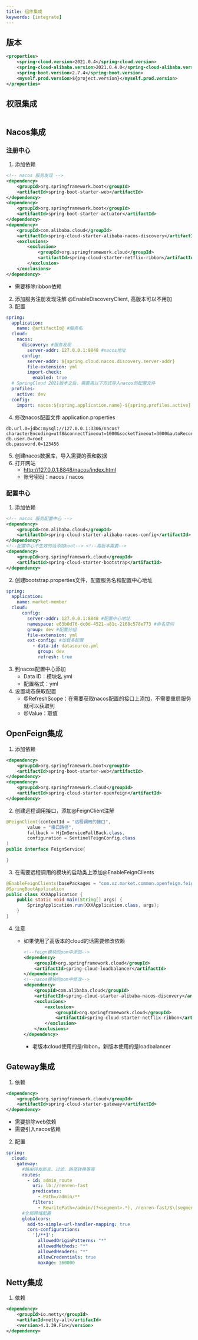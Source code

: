 ```yaml
---
title: 组件集成
keywords: [integrate]
---
```


## 版本

```xml
<properties>
    <spring-cloud.version>2021.0.4</spring-cloud.version>
    <spring-cloud-alibaba.version>2021.0.4.0</spring-cloud-alibaba.version>
    <spring-boot.version>2.7.4</spring-boot.version>
    <myself.prod.version>${project.version}</myself.prod.version>
</properties>
```

## 权限集成

```xml

```

## Nacos集成

### 注册中心

1. 添加依赖

```xml
<!-- nacos 服务发现 -->
<dependency>
    <groupId>org.springframework.boot</groupId>
    <artifactId>spring-boot-starter-web</artifactId>
</dependency>
<dependency>
    <groupId>org.springframework.boot</groupId>
    <artifactId>spring-boot-starter-actuator</artifactId>
</dependency>
<dependency>
    <groupId>com.alibaba.cloud</groupId>
    <artifactId>spring-cloud-starter-alibaba-nacos-discovery</artifactId>
    <exclusions>
        <exclusion>
            <groupId>org.springframework.cloud</groupId>
            <artifactId>spring-cloud-starter-netflix-ribbon</artifactId>
        </exclusion>
    </exclusions>
</dependency>
```

- 需要移除ribbon依赖

2. 添加服务注册发现注解 @EnableDiscoveryClient, 高版本可以不用加
3. 配置

```yml
spring:
  application:
    name: @artifactId@ #服务名
  cloud:
    nacos:
      discovery: #服务发现
        server-addr: 127.0.0.1:8848 #nacos地址
      config:
        server-addr: ${spring.cloud.nacos.discovery.server-addr}
        file-extension: yml
        import-check:
          enabled: true
  # SpringCloud 2021版本之后，需要用以下方式导入nacos的配置文件
  profiles:
    active: dev
  config:
    import: nacos:${spring.application.name}-${spring.profiles.active}.yml
```

4. 修改nacos配置文件 application.properties

```properties
db.url.0=jdbc:mysql://127.0.0.1:3306/nacos?characterEncoding=utf8&connectTimeout=1000&socketTimeout=3000&autoReconnect=true&useUnicode=true&useSSL=false&serverTimezone=UTC
db.user.0=root
db.password.0=123456
```

5. 创建nacos数据库，导入需要的表和数据
6. 打开网站
   - http://127.0.0.1:8848/nacos/index.html
   - 账号密码：nacos / nacos

### 配置中心

1. 添加依赖

```xml
<!-- nacos 服务配置中心 -->
<dependency>
    <groupId>com.alibaba.cloud</groupId>
    <artifactId>spring-cloud-starter-alibaba-nacos-config</artifactId>
</dependency>
<!--配置中心不生效的话添加boot--> <!--高版本需要-->
<dependency>
    <groupId>org.springframework.cloud</groupId>
    <artifactId>spring-cloud-starter-bootstrap</artifactId>
</dependency>
```

2. 创建bootstrap.properties文件，配置服务名和配置中心地址

```yml
spring:
  application:
    name: market-member
  cloud:
      config:
        server-addr: 127.0.0.1:8848 #配置中心地址
        namespace: e63b0d76-dc0d-4521-a81c-2168c578e773 #命名空间
        group: dev #配置分组
        file-extension: yml
        ext-config: #加载多配置
          - data-id: datasource.yml
            group: dev
            refresh: true
```

3. 到nacos配置中心添加
   - Data ID：模块名.yml
   - 配置格式：yml
4. 设置动态获取配置
   - @RefreshScope：在需要获取nacos配置的接口上添加，不需要重启服务就可以获取到
   - @Value：取值

## OpenFeign集成

1. 添加依赖

```xml
<dependency>
    <groupId>org.springframework.boot</groupId>
    <artifactId>spring-boot-starter-web</artifactId>
</dependency>
<dependency>
    <groupId>org.springframework.cloud</groupId>
    <artifactId>spring-cloud-starter-openfeign</artifactId>
</dependency>
```

2. 创建远程调用接口，添加@FeignClient注解

```java
@FeignClient(contextId = "远程调用的接口",
        value = "接口路径",
        fallback = HjImServiceFallBack.class,
        configuration = SentinelFeignConfig.class
)
public interface FeignService{
    
}
```

3. 在需要远程调用的模块的启动类上添加@EnableFeignClients

```java
@EnableFeignClients(basePackages = "com.xz.market.common.openfeign.feign")
@SpringBootApplication
public class XXXApplication {
    public static void main(String[] args) {
        SpringApplication.run(XXXApplication.class, args);
    }
}
```

4. 注意

   - 如果使用了高版本的cloud的话需要修改依赖

     ```xml
     <!--feign模块的pom中添加-->
     <dependency>
         <groupId>org.springframework.cloud</groupId>
         <artifactId>spring-cloud-loadbalancer</artifactId>
     </dependency>
     <!--nacos模块的pom中修改-->
     <dependency>
         <groupId>com.alibaba.cloud</groupId>
         <artifactId>spring-cloud-starter-alibaba-nacos-discovery</artifactId>
         <exclusions>
             <exclusion>
                 <groupId>org.springframework.cloud</groupId>
                 <artifactId>spring-cloud-starter-netflix-ribbon</artifactId>
             </exclusion>
         </exclusions>
     </dependency>
     ```

     - 老版本cloud使用的是ribbon，新版本使用的是loadbalancer

## Gateway集成

1. 依赖

```xml
<dependency>
    <groupId>org.springframework.cloud</groupId>
    <artifactId>spring-cloud-starter-gateway</artifactId>
</dependency>
```

- 需要排除web依赖
- 需要引入nacos依赖

2. 配置

```yml
spring: 
  cloud: 
    gateway:
      #路由转发断言、过滤、路径转换等等
      routes:      
        - id: admin_route
          uri: lb://renren-fast
          predicates:
            - Path=/admin/**
          filters:
            - RewritePath=/admin/(?<segment>.*), /renren-fast/$\(segment)
      #全局跨域配置
      globalcors:
        add-to-simple-url-handler-mapping: true
        cors-configurations:
          '[/**]':
            allowedOriginPatterns: "*"
            allowedMethods: "*"
            allowedHeaders: "*"
            allowCredentials: true
            maxAge: 360000 
```

## Netty集成

1. 依赖

```xml
<dependency>
	<groupId>io.netty</groupId>
    <artifacId>netty-all</artifacId>
    <version>4.1.39.Fin</version>
</dependency>
```

